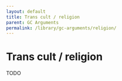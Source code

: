 ```yaml
---
layout: default
title: Trans cult / religion
parent: GC Arguments
permalink: /library/gc-arguments/religion/
---
```


# Trans cult / religion

TODO
